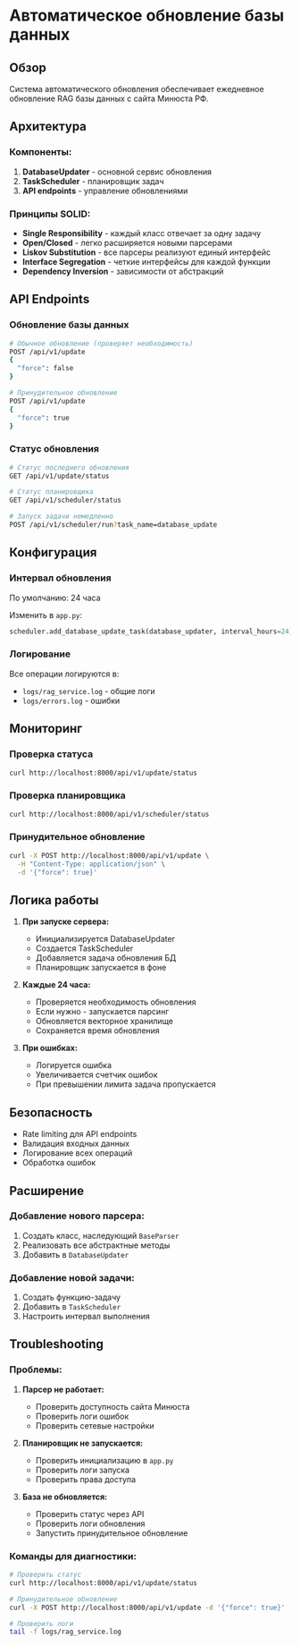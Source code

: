 # Автоматическое обновление базы данных

## Обзор

Система автоматического обновления обеспечивает ежедневное обновление RAG базы данных с сайта Минюста РФ.

## Архитектура

### Компоненты:

1. **DatabaseUpdater** - основной сервис обновления
2. **TaskScheduler** - планировщик задач
3. **API endpoints** - управление обновлениями

### Принципы SOLID:

- **Single Responsibility** - каждый класс отвечает за одну задачу
- **Open/Closed** - легко расширяется новыми парсерами
- **Liskov Substitution** - все парсеры реализуют единый интерфейс
- **Interface Segregation** - четкие интерфейсы для каждой функции
- **Dependency Inversion** - зависимости от абстракций

## API Endpoints

### Обновление базы данных

```bash
# Обычное обновление (проверяет необходимость)
POST /api/v1/update
{
  "force": false
}

# Принудительное обновление
POST /api/v1/update
{
  "force": true
}
```

### Статус обновления

```bash
# Статус последнего обновления
GET /api/v1/update/status

# Статус планировщика
GET /api/v1/scheduler/status

# Запуск задачи немедленно
POST /api/v1/scheduler/run?task_name=database_update
```

## Конфигурация

### Интервал обновления

По умолчанию: 24 часа

Изменить в `app.py`:
```python
scheduler.add_database_update_task(database_updater, interval_hours=24)
```

### Логирование

Все операции логируются в:
- `logs/rag_service.log` - общие логи
- `logs/errors.log` - ошибки

## Мониторинг

### Проверка статуса

```bash
curl http://localhost:8000/api/v1/update/status
```

### Проверка планировщика

```bash
curl http://localhost:8000/api/v1/scheduler/status
```

### Принудительное обновление

```bash
curl -X POST http://localhost:8000/api/v1/update \
  -H "Content-Type: application/json" \
  -d '{"force": true}'
```

## Логика работы

1. **При запуске сервера:**
   - Инициализируется DatabaseUpdater
   - Создается TaskScheduler
   - Добавляется задача обновления БД
   - Планировщик запускается в фоне

2. **Каждые 24 часа:**
   - Проверяется необходимость обновления
   - Если нужно - запускается парсинг
   - Обновляется векторное хранилище
   - Сохраняется время обновления

3. **При ошибках:**
   - Логируется ошибка
   - Увеличивается счетчик ошибок
   - При превышении лимита задача пропускается

## Безопасность

- Rate limiting для API endpoints
- Валидация входных данных
- Логирование всех операций
- Обработка ошибок

## Расширение

### Добавление нового парсера:

1. Создать класс, наследующий `BaseParser`
2. Реализовать все абстрактные методы
3. Добавить в `DatabaseUpdater`

### Добавление новой задачи:

1. Создать функцию-задачу
2. Добавить в `TaskScheduler`
3. Настроить интервал выполнения

## Troubleshooting

### Проблемы:

1. **Парсер не работает:**
   - Проверить доступность сайта Минюста
   - Проверить логи ошибок
   - Проверить сетевые настройки

2. **Планировщик не запускается:**
   - Проверить инициализацию в `app.py`
   - Проверить логи запуска
   - Проверить права доступа

3. **База не обновляется:**
   - Проверить статус через API
   - Проверить логи обновления
   - Запустить принудительное обновление

### Команды для диагностики:

```bash
# Проверить статус
curl http://localhost:8000/api/v1/update/status

# Принудительное обновление
curl -X POST http://localhost:8000/api/v1/update -d '{"force": true}'

# Проверить логи
tail -f logs/rag_service.log
``` 